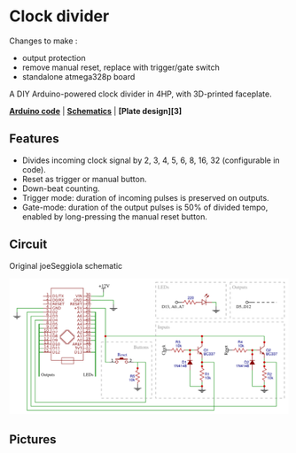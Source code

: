 Clock divider
=============


Changes to make :
- output protection
- remove manual reset, replace with trigger/gate switch
- standalone atmega328p board



A DIY Arduino-powered clock divider in 4HP, with 3D-printed faceplate.

**[Arduino code][1]** | **[Schematics][2]** | **[Plate design][3]**

[1]: firmaware/clock-divider.ino
[2]: hardware/
[4]: cad/

Features
--------

- Divides incoming clock signal by 2, 3, 4, 5, 6, 8, 16, 32 (configurable in code).
- Reset as trigger or manual button.
- Down-beat counting.
- Trigger mode: duration of incoming pulses is preserved on outputs.
- Gate-mode: duration of the output pulses is 50% of divided tempo, enabled by long-pressing the manual reset button.

Circuit
--------

Original joeSeggiola schematic

![](docs/schematic.png)

Pictures
--------
